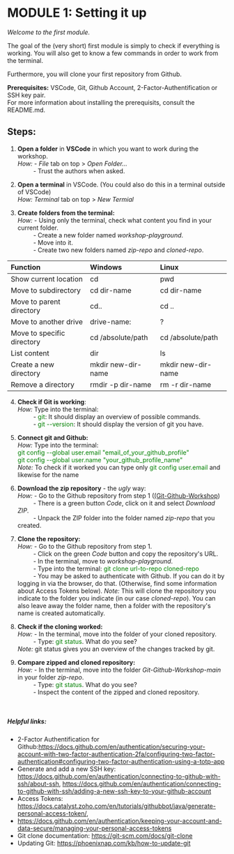 # **MODULE 1: Setting it up** 

*Welcome to the first module.*

The goal of the (very short) first module is simply to check if everything is working. You will also get to know a few commands in order to work from the terminal.

Furthermore, you will clone your first repository from Github.

**Prerequisites:** VSCode, Git, Github Account, 2-Factor-Authentification or SSH key pair. <br />
For more information about installing the prerequisits, consult the README.md. <br />

## Steps:
1. **Open a folder** in **VSCode** in which you want to work during the workshop. <br />
*How:* - *File* tab on top > *Open Folder...* <br />
&emsp; &emsp; - Trust the authors when asked. <br />

3. **Open a terminal** in VSCode. (You could also do this in a terminal outside of VSCode) <br />
*How:* *Terminal* tab on top > *New Termial*

4. **Create folders from the terminal:** <br />
*How:* - Using only the terminal, check what content you find in your current folder. <br />
&emsp; &emsp; - Create a new folder named *workshop-playground*. <br />
&emsp; &emsp; - Move into it. <br />
&emsp; &emsp; - Create two new folders named *zip-repo* and *cloned-repo*. <br />

| Function                   | Windows            | Linux              |
| :--------                  | :-------           | :-------           |
| Show current location      | cd                 | pwd                |
| Move to subdirectory       | cd dir-name        | cd dir-name        |
| Move to parent directory   | cd..               | cd ..              |
| Move to another drive      | drive-name:        | ?                  |
| Move to specific directory | cd /absolute/path  | cd /absolute/path  |
| List content               | dir                | ls                 |
| Create a new directory     | mkdir new-dir-name | mkdir new-dir-name |
| Remove a directory         | rmdir -p dir-name  | rm -r dir-name     |

4. **Check if Git is working**: <br />
*How:* Type into the terminal: <br />
&emsp; &emsp; - <span style="color:green"> git</span>: It should display an overview of possible commands. <br />
&emsp; &emsp; - <span style="color:green"> git \-\-version</span>: It should display the version of git you have.

5. **Connect git and Github:** <br />
*How:* Type into the terminal: <br />
<span style="color:green"> git config --global user.email "email_of_your_github_profile"</span>  <br />
<span style="color:green"> git config --global user.name "your_github_profile_name"</span>  <br />
*Note:* To check if it worked you can type only <span style="color:green"> git config user.email</span> and likewise for the name <br />

6. **Download the zip repository** - the *ugly* way:  <br />
*How:* - Go to the Github repository from step 1 ([(Git-Github-Workshop](https://github.com/IEECR/Git-Github-Workshop/tree/main)) <br />
&emsp; &emsp; - There is a green button *Code*, click on it and select *Download ZIP*. <br />
&emsp; &emsp; - Unpack the ZIP folder into the folder named *zip-repo* that you created. <br /> 

7. **Clone the repository:** <br />
*How:* - Go to the Github repository from step 1. <br />
&emsp; &emsp; - Click on the green *Code* button and copy the repository's URL. <br />
&emsp; &emsp; - In the terminal, move to *workshop-playground*. <br />
&emsp; &emsp; - Type into the terminal: <span style="color:green"> git clone url-to-repo cloned-repo </span> <br />
&emsp; &emsp; - You may be asked to authenticate with Github. If you can do it by logging in via the browser, do that. (Otherwise, find some information about Access Tokens below). 
*Note:* This will clone the repository you indicate to the folder you indicate (in our case *cloned-repo*). You can also leave away the folder name, then a folder with the repository's name is created automatically. <br />

8. **Check if the cloning worked:** <br />
*How:* - In the terminal, move into the folder of your cloned repository. <br />
&emsp; &emsp; - Type: <span style="color:green"> git status</span>. What do you see? <br />
*Note:* git status gives you an overview of the changes tracked by git.

9. **Compare zipped and cloned repository:** <br />
*How:* - In the terminal, move into the folder *Git-Github-Workshop-main* in your folder *zip-repo*. <br />
&emsp; &emsp; - Type: <span style="color:green"> git status</span>. What do you see? <br />
&emsp; &emsp; - Inspect the content of the zipped and cloned repository. <br />
 <br />



##### Helpful links:
- 2-Factor Authentification for Github:https://docs.github.com/en/authentication/securing-your-account-with-two-factor-authentication-2fa/configuring-two-factor-authentication#configuring-two-factor-authentication-using-a-totp-app
- Generate and add a new SSH key: https://docs.github.com/en/authentication/connecting-to-github-with-ssh/about-ssh,
https://docs.github.com/en/authentication/connecting-to-github-with-ssh/adding-a-new-ssh-key-to-your-github-account
- Access Tokens: https://docs.catalyst.zoho.com/en/tutorials/githubbot/java/generate-personal-access-token/,
- https://docs.github.com/en/authentication/keeping-your-account-and-data-secure/managing-your-personal-access-tokens
- Git clone documentation: https://git-scm.com/docs/git-clone
- Updating Git: https://phoenixnap.com/kb/how-to-update-git
